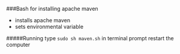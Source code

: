 ###Bash for installing apache maven

* installs apache maven
* sets environmental variable

#####Running
type `sudo sh maven.sh` in terminal prompt
restart the computer
